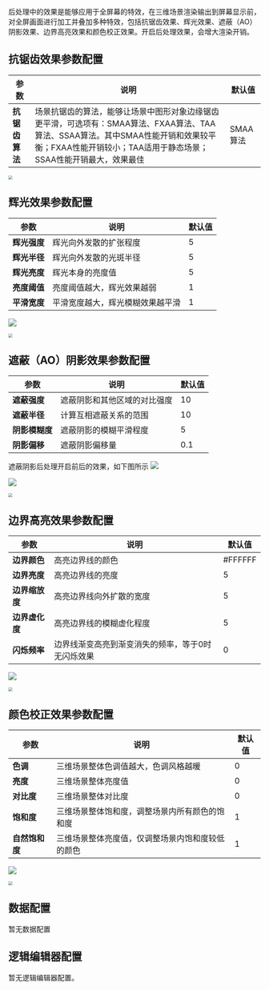 后处理中的效果是能够应用于全屏幕的特效，在三维场景渲染输出到屏幕显示前，对全屏画面进行加工并叠加多种特效，包括抗锯齿效果、辉光效果、遮蔽（AO）阴影效果、边界高亮效果和颜色校正效果。开启后处理效果，会增大渲染开销。

## 抗锯齿效果参数配置
| 参数 | 说明 | 默认值 |
| --- | --- | --- |
| **抗锯齿算法** | 场景抗锯齿的算法，能够让场景中图形对象边缘锯齿更平滑，可选项有：SMAA算法、FXAA算法、TAA算法、SSAA算法。其中SMAA性能开销和效果较平衡；FXAA性能开销较小；TAA适用于静态场景；SSAA性能开销最大，效果最佳 | SMAA算法|

<img src="https://qcloudimg.tencent-cloud.cn/raw/12f56e6ac4df6956e919965a4e6f7778.jpg"  style="zoom:50%;">

## 辉光效果参数配置
| 参数 | 说明 | 默认值 |
| --- | --- | --- |
| **辉光强度** | 辉光向外发散的扩张程度 |5 |
| **辉光半径** | 辉光向外发散的光斑半径 | 5 |
| **辉光亮度** | 辉光本身的亮度值 |5|
| **亮度阈值** | 亮度阈值越大，辉光效果越弱 |1|
| **平滑宽度** | 平滑宽度越大，辉光模糊效果越平滑 | 1 |

![](https://qcloudimg.tencent-cloud.cn/raw/596d354f4725543a9ed1b014f17ef13e.jpg)

<img src="https://qcloudimg.tencent-cloud.cn/raw/92be926ae9854ec22701485bd83f4cf9.jpg"  style="zoom:50%;">

## 遮蔽（AO）阴影效果参数配置
| 参数 | 说明 | 默认值 |
| --- | --- | --- |
| **遮蔽强度** | 遮蔽阴影和其他区域的对比强度 |10 |
| **遮蔽半径** | 计算互相遮蔽关系的范围 | 10 |
| **阴影模糊度** | 遮蔽阴影的模糊平滑程度 | 5|
| **阴影偏移** | 遮蔽阴影偏移量 | 0.1|

遮蔽阴影后处理开启前后的效果，如下图所示
![](https://qcloudimg.tencent-cloud.cn/raw/171a0f4e91a63f187d23294457e26c36.jpg)

![](https://qcloudimg.tencent-cloud.cn/raw/8c1862c0416df6efd6dff0c3ac357cd3.jpg)

<img src="https://qcloudimg.tencent-cloud.cn/raw/5562490b7ee68e12f6b0c8ed8a24813a.jpg"  style="zoom:50%;">

## 边界高亮效果参数配置
| 参数 | 说明 | 默认值 |
| --- | --- | --- |
| **边界颜色** | 高亮边界线的颜色 |#FFFFFF|
| **边界亮度** | 高亮边界线的亮度 | 5 |
| **边界缩放度** | 高亮边界线向外扩散的宽度 |5|
| **边界虚化度** | 高亮边界线的模糊虚化程度 |5|
| **闪烁频率** | 边界线渐变高亮到渐变消失的频率，等于0时无闪烁效果 | 0 |

![](https://qcloudimg.tencent-cloud.cn/raw/65dff17892106252ea3fdaf616439478.jpg)

<img src="https://qcloudimg.tencent-cloud.cn/raw/5642e406e8bbaf72bd099c946aaa34dc.jpg"  style="zoom:50%;">

## 颜色校正效果参数配置
| 参数 | 说明 | 默认值 |
| --- | --- | --- |
| **色调** | 三维场景整体色调值越大，色调风格越暖 |0|
| **亮度** | 三维场景整体亮度值 | 0 |
| **对比度** | 三维场景整体对比度 |0|
| **饱和度** | 三维场景整体饱和度，调整场景内所有颜色的饱和度 |1|
| **自然饱和度** | 三维场景整体亮度值，仅调整场景内饱和度较低的颜色 | 1 |

![](https://qcloudimg.tencent-cloud.cn/raw/e6dc3c06e2fd2415ed72a0fb97f0ed46.jpg)

<img src="https://qcloudimg.tencent-cloud.cn/raw/afaec37f0dae31456be8a72f505b422f.jpg"  style="zoom:50%;">

## 数据配置
暂无数据配置

## 逻辑编辑器配置
暂无逻辑编辑器配置。

